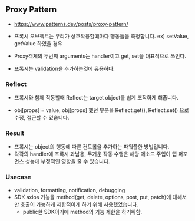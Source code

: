 
  
## Proxy Pattern
- https://www.patterns.dev/posts/proxy-pattern/
- 프록시 오브젝트는 우리가 상호작용할떄마다 행동들을 측정합니다.
ex) setValue, getValue 하였을 경우

- Proxy객체의 두번째 arguments는 handler이고 get, set을 대표적으로 쓰인다.
- 프록시는 validation을 추가하는것에 유용하다.


### Reflect
- 프록시와 함께 작동할때 Reflect는 target object를 쉽게 조작하게 해줍니다.

- obj[props] = value, obj[props] 했던 부분을 Reflect.get(), Reflect.set() 으로 수정, 접근할 수 있습니다.

### Result
- 프록시는 object의 행동에 따른 컨트롤을 추가하는 파워풀한 방법입니다.
- 각각의 handler에 프록시 과남용, 무거운 작동 수행은 해당 메소드 주입이 앱 퍼포먼스 성능에 부정적인 영향을 줄 수 있습니다.

### Usecase
- validation, formatting, notification, debugging
- SDK axios 기능을 method(get, delete, options, post, put, patch)에 대해서만 호출이 가능하게 제한적이게 하기 위해 사용했었습니다.
  -  public한 SDK이기에 method의 기능 제한을 하기위함.